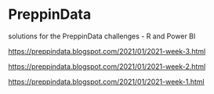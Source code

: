 # PreppinData


solutions for the PreppinData challenges - R and Power BI


https://preppindata.blogspot.com/2021/01/2021-week-3.html

https://preppindata.blogspot.com/2021/01/2021-week-2.html  

https://preppindata.blogspot.com/2021/01/2021-week-1.html 
